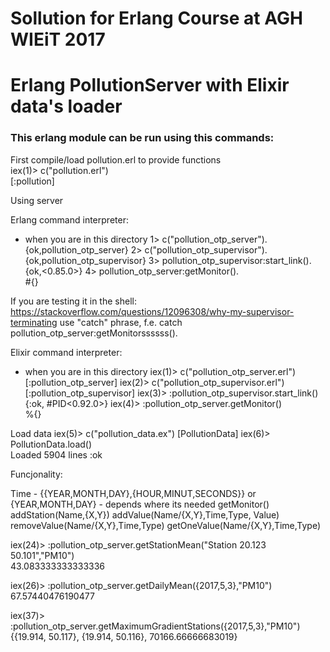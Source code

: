 # Sollution for Erlang Course at AGH WIEiT 2017
# Erlang PollutionServer with Elixir data's loader

### This erlang module can be run using this commands:

First compile/load pollution.erl to provide functions  
iex(1)> c("pollution.erl")  
[:pollution]  

Using server

Erlang command interpreter:
- when you are in this directory
1> c("pollution_otp_server").
{ok,pollution_otp_server}
2> c("pollution_otp_supervisor").
{ok,pollution_otp_supervisor}
3> pollution_otp_supervisor:start_link().
{ok,<0.85.0>}
4> pollution_otp_server:getMonitor().    
#{}

If you are testing it in the shell:
https://stackoverflow.com/questions/12096308/why-my-supervisor-terminating
use "catch" phrase, f.e. catch pollution_otp_server:getMonitorssssss().

Elixir command interpreter:
- when you are in this directory
iex(1)> c("pollution_otp_server.erl")
[:pollution_otp_server]
iex(2)> c("pollution_otp_supervisor.erl")
[:pollution_otp_supervisor]
iex(3)> :pollution_otp_supervisor.start_link()
{:ok, #PID<0.92.0>}
iex(4)> :pollution_otp_server.getMonitor()    
%{}


Load data
iex(5)> c("pollution_data.ex")
[PollutionData]
iex(6)> PollutionData.load()              
Loaded 5904 lines
:ok

Funcjonality:
 
Time - {{YEAR,MONTH,DAY},{HOUR,MINUT,SECONDS}} or {YEAR,MONTH,DAY} - depends where its needed
getMonitor()
addStation(Name,{X,Y})
addValue(Name/{X,Y},Time,Type, Value)
removeValue(Name/{X,Y},Time,Type)
getOneValue(Name/{X,Y},Time,Type)

iex(24)> :pollution_otp_server.getStationMean("Station 20.123 50.101","PM10")   
43.083333333333336

iex(26)> :pollution_otp_server.getDailyMean({2017,5,3},"PM10")       
67.57440476190477

iex(37)> :pollution_otp_server.getMaximumGradientStations({2017,5,3},"PM10")
{{19.914, 50.117}, {19.914, 50.116}, 70166.66666683019}


